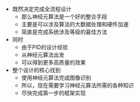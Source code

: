 * 既然决定完成全流程设计
	* 那么神经元算法是一个好的整合手段
	* 主要是可以涉及算法的大数据处理和硬件加速
	* 简直是完成系统涉及等级的最佳方法
* 同时
	* 由于PID的设计经验
	* 从神经元算法出发
	* 可以得到更多高质量的效果
* 整个设计的核心找到
	* 使用神经元算法完成图像识别
	* 所以，现在需要学习神经元算法所需的各种知识
	* 尽快完成第一步的框架实现